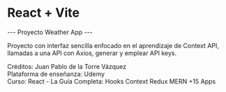 # React + Vite

--- Proyecto Weather App ---

Proyecto con interfaz sencilla enfocado en el aprendizaje de Context API, llamadas a una API con Axios, generar y emplear API keys.


Créditos: Juan Pablo de la Torre Vázquez <br>
Plataforma de enseñanza: Udemy <br>
Curso: React - La Guía Completa: Hooks Context Redux MERN +15 Apps


